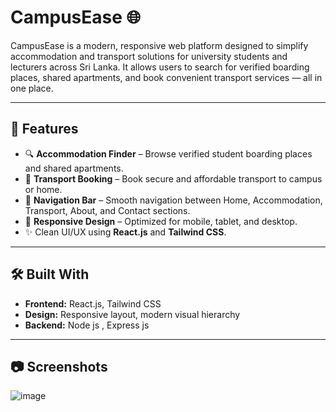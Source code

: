 # CampusEase 🌐

CampusEase is a modern, responsive web platform designed to simplify accommodation and transport solutions for university students and lecturers across Sri Lanka. It allows users to search for verified boarding places, shared apartments, and book convenient transport services — all in one place.


---

## 🚀 Features

- 🔍 **Accommodation Finder** – Browse verified student boarding places and shared apartments.
- 🚗 **Transport Booking** – Book secure and affordable transport to campus or home.
- 🧭 **Navigation Bar** – Smooth navigation between Home, Accommodation, Transport, About, and Contact sections.
- 📱 **Responsive Design** – Optimized for mobile, tablet, and desktop.
- ✨ Clean UI/UX using **React.js** and **Tailwind CSS**.

---

## 🛠️ Built With

- **Frontend:** React.js, Tailwind CSS
- **Design:** Responsive layout, modern visual hierarchy
- **Backend:** Node js , Express js

---

## 📷 Screenshots

![image](https://github.com/user-attachments/assets/9c894101-89a1-427f-8572-c2e76be6793f)



